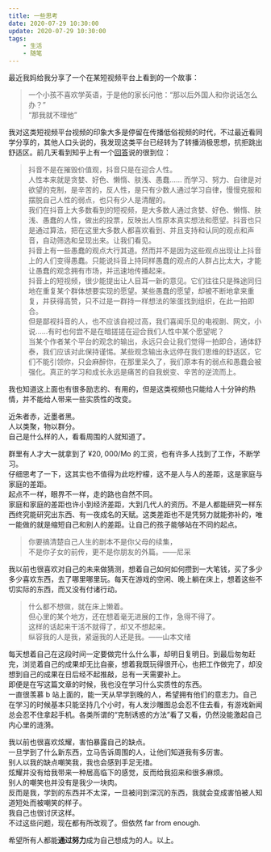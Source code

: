 ```yaml
---
title: 一些思考
date: 2020-07-29 10:30:00
update: 2020-07-29 10:30:00
tags:
    - 生活
    - 随笔
---
```


最近我妈给我分享了一个在某短视频平台上看到的一个故事：
> 一个小孩不喜欢学英语，于是他的家长问他：“那以后外国人和你说话怎么办？”  
> “那我就不理他”

<!--more-->

我对这类短视频平台视频的印象大多是停留在传播低俗视频的时代，不过最近看同学分享的，其他人口头说的，我发现这类平台已经转为了转播消极思想，抗拒跳出舒适区。前几天看到知乎上有一个[回答](https://www.zhihu.com/question/338971582/answer/1230056719)说的很到位：
> 抖音不是在摧毁价值观，抖音只是在迎合人性。  
> 人性本来就是贪婪、好色、懒惰、肤浅、愚蠢……
> 而学习、努力、自律是对欲望的克制，是辛苦的，反人性，是只有少数人通过学习自律，慢慢克服和摆脱自己人性的弱点，也只有少人是清醒的。  
> 我们在抖音上大多数看到的短视频，是大多数人通过贪婪、好色、懒惰、肤浅、愚蠢的人性，做出的投票，反映出人性原本真实想法和愿望。抖音也只是通过算法，把在这里大多数人都喜欢看到、并且支持和认同的观点和声音，自动筛选和呈现出来。让我们看见。  
> 抖音上有一些愚蠢的观点大行其道。然而并不是因为这些观点出现让上抖音上的人们变得愚蠢。只能说抖音上持同样愚蠢的观点的人群占比太大，才能让愚蠢的观念拥有市场，并迅速地传播起来。  
> 抖音上的短视频，很少能提出让人目耳一新的意见。它们往往只是殊途同归地在重复某个群体想要实现的愿望。某些愚蠢的愿望，却被不断地拿来重复，并获得高赞，只不过是一群持一样想法的笨蛋找到组织，在此一拍即合。  
> 但是鄙视抖音的人，也不应该自视过高，我们喜闻乐见的电视剧、网文，小说……有时也何尝不是在暗搓搓在迎合我们人性中某个愿望呢？  
> 当某个作者某个平台的观念的输出，永远只会让我们觉得一拍即合，通体舒泰，我们应该对此保持谨惕。某些观念输出永远停在我们思维的舒适区，它们不能引领你，只会麻醉你，在那里呆久了，我们原本有的弱点和愚蠢会被强化。真正的学习和成长永远是痛苦的自我蜕变、辛苦的逆流而上。

我也知道这上面也有很多励志的、有用的，但是这类视频也只能给人十分钟的热情，并不能给人带来一些实质性的改变。  

近朱者赤，近墨者黑。  
人以类聚，物以群分。  
自己是什么样的人，看看周围的人就知道了。

群里有人才大一就拿到了 ¥20, 000/Mo 的工资，也有许多人找到了工作，不断学习。  
仔细思考了一下，这其实也不值得为此吃柠檬，这不是人与人的差距，这是家庭与家庭的差距。  
起点不一样，眼界不一样，走的路也自然不同。  
家庭和家庭的差距也许小到经济差距，大到几代人的资历。不是人都能研究一样东西终究能研究出东西、有一夜成名的天赋。这类差距也不是凭努力就能弥补的，唯一能做的就是缩短自己和别人的差距。让自己的孩子能够站在不同的起点。

> 你要搞清楚自己人生的剧本不是你父母的续集，  
> 不是你子女的前传，更不是你朋友的外篇。——尼采

我以前也很喜欢对自己的未来做猜测，想着自己如何如何攒到一大笔钱，买了多少多少喜欢东西，去了哪里哪里玩。每天在游戏的空闲、晚上躺在床上，想着这些不切实际的东西，而又没有付诸行动。

> 什么都不想做，就在床上懒着。  
> 但心里的某个地方，还在想着毫无进展的工作，急得不得了。  
> 这样的话起来干活不就得了，却又不想起来。  
> 纵容我的人是我，紧逼我的人还是我。——山本文绪

每天想着自己在这段时间一定要做完什么什么事，却明日复明日。到最后匆匆赶完，浏览着自己的成果却无比自豪，想着我既玩得很开心，也把工作做完了，却没想到自己的成果在日后经不起推敲，总有一天需要补上。  
即便是在写这篇文章的时候，我也没在学习什么实质性的东西。  
一直很羡慕 b 站上面的，能一天从早学到晚的人，希望拥有他们的意志力。自己在学习的时候基本只能坚持几个小时，有人发沙雕图总会忍不住去看，有游戏新闻总会忍不住拿起手机。各类所谓的“克制诱惑的方法”看了又看，仍然没能激起自己内心里的涟漪。

我以前也很喜欢炫耀，害怕暴露自己的缺点。  
一旦学到了什么新东西，立马告诉周围的人，让他们知道我有多厉害。  
别人以我的缺点嘲笑我，我也会感到手足无措。  
炫耀并没有给我带来一种居高临下的感觉，反而给我招来和很多麻烦。  
别人的嘲笑也并没有是我少一块肉。  
反而是我，学到的东西并不太深，一旦被问到深沉的东西，我就会变成害怕被人知道短处而被嘲笑的样子。  
我自己也很讨厌这样。  
不过这些问题，现在都有所改观了。但依然 far from enough.

希望所有人都能**通过努力**成为自己想成为的人。以上。
